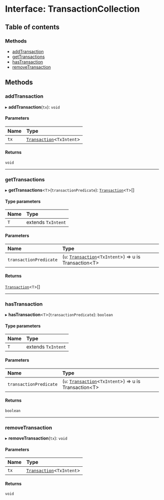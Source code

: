 # Interface: TransactionCollection

## Table of contents

### Methods

- [addTransaction](TransactionCollection.md#addtransaction)
- [getTransactions](TransactionCollection.md#gettransactions)
- [hasTransaction](TransactionCollection.md#hastransaction)
- [removeTransaction](TransactionCollection.md#removetransaction)

## Methods

### addTransaction

▸ **addTransaction**(`tx`): `void`

#### Parameters

| Name | Type                                         |
| :--- | :------------------------------------------- |
| `tx` | [`Transaction`](Transaction.md)<`TxIntent`\> |

#### Returns

`void`

---

### getTransactions

▸ **getTransactions**<`T`\>(`transactionPredicate`): [`Transaction`](Transaction.md)<`T`\>[]

#### Type parameters

| Name | Type               |
| :--- | :----------------- |
| `T`  | extends `TxIntent` |

#### Parameters

| Name                   | Type                                                                        |
| :--------------------- | :-------------------------------------------------------------------------- |
| `transactionPredicate` | (`u`: [`Transaction`](Transaction.md)<`TxIntent`\>) => u is Transaction<T\> |

#### Returns

[`Transaction`](Transaction.md)<`T`\>[]

---

### hasTransaction

▸ **hasTransaction**<`T`\>(`transactionPredicate`): `boolean`

#### Type parameters

| Name | Type               |
| :--- | :----------------- |
| `T`  | extends `TxIntent` |

#### Parameters

| Name                   | Type                                                                        |
| :--------------------- | :-------------------------------------------------------------------------- |
| `transactionPredicate` | (`u`: [`Transaction`](Transaction.md)<`TxIntent`\>) => u is Transaction<T\> |

#### Returns

`boolean`

---

### removeTransaction

▸ **removeTransaction**(`tx`): `void`

#### Parameters

| Name | Type                                         |
| :--- | :------------------------------------------- |
| `tx` | [`Transaction`](Transaction.md)<`TxIntent`\> |

#### Returns

`void`
